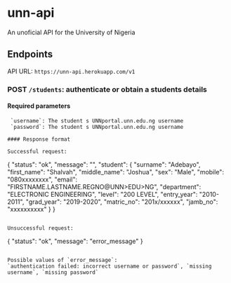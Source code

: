 # unn-api

An unoficial API for the University of Nigeria

## Endpoints

API URL: `https://unn-api.herokuapp.com/v1`

### POST `/students`: authenticate or obtain a students details

#### Required parameters
```'
 `username`: The student s UNNportal.unn.edu.ng username
 `password`: The student s UNNportal.unn.edu.ng username

#### Response format

Successful request:
````
{
"status": "ok",
"message": "",
"student": {
    "surname": "Adebayo",
    "first_name": "Shalvah",
    "middle_name": "Joshua",
    "sex": "Male",
    "mobile": "080xxxxxxxx",
    "email": "FIRSTNAME.LASTNAME.REGNO@UNN>EDU>NG",
    "department": "ELECTRONIC ENGINEERING",
    "level": "200 LEVEL",
    "entry_year": "2010-2011",
    "grad_year": "2019-2020",
    "matric_no": "201x/xxxxxx",
    "jamb_no": "xxxxxxxxxx"
}
}
```

Unsuccessful request:
```
{
"status": "ok",
"message": "error_message"
}
```

Possible values of `error_message`:
`authentication failed: incorrect username or password`, `missing username`, `missing password`